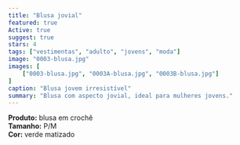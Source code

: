 ```yaml
---
title: "Blusa jovial"
featured: true
Active: true
suggest: true
stars: 4
tags: ["vestimentas", "adulto", "jovens", "moda"]
image: "0003-blusa.jpg"
images: [
    ["0003-blusa.jpg", "0003A-blusa.jpg", "0003B-blusa.jpg"]
]
caption: "Blusa jovem irresistível"
summary: "Blusa com aspecto jovial, ideal para mulheres jovens."
---
```


**Produto:** blusa em crochê  
**Tamanho:** P/M  
**Cor:** verde matizado


